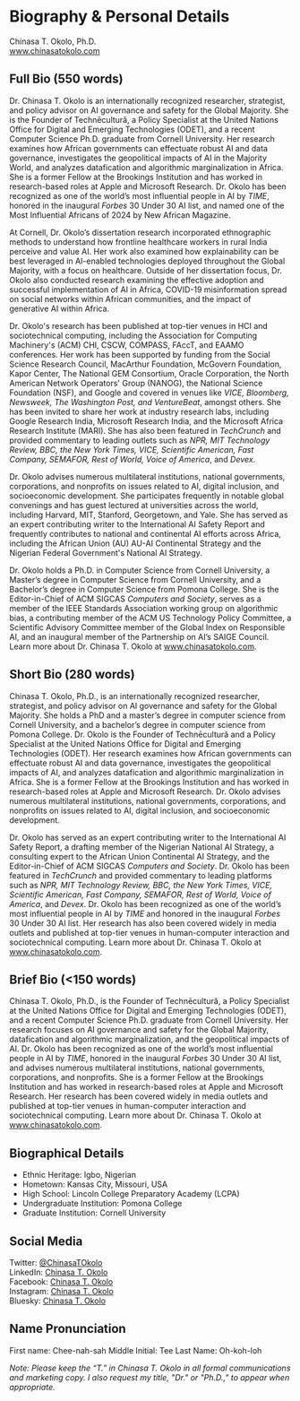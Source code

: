 # Biography & Personal Details
Chinasa T. Okolo, Ph.D. \
www.chinasatokolo.com

## Full Bio (550 words)
Dr. Chinasa T. Okolo is an internationally recognized researcher, strategist, and policy advisor on AI governance and safety for the Global Majority. She is the Founder of Technēcultură, a Policy Specialist at the United Nations Office for Digital and Emerging Technologies (ODET), and a recent Computer Science Ph.D. graduate from Cornell University. Her research examines how African governments can effectuate robust AI and data governance, investigates the geopolitical impacts of AI in the Majority World, and analyzes datafication and algorithmic marginalization in Africa. She is a former Fellow at the Brookings Institution and has worked in research-based roles at Apple and Microsoft Research. Dr. Okolo has been recognized as one of the world’s most influential people in AI by _TIME_, honored in the inaugural _Forbes_ 30 Under 30 AI list, and named one of the Most Influential Africans of 2024 by New African Magazine.
 
At Cornell, Dr. Okolo’s dissertation research incorporated ethnographic methods to understand how frontline healthcare workers in rural India perceive and value AI. Her work also examined how explainability can be best leveraged in AI-enabled technologies deployed throughout the Global Majority, with a focus on healthcare. Outside of her dissertation focus, Dr. Okolo also conducted research examining the effective adoption and successful implementation of AI in Africa, COVID-19 misinformation spread on social networks within African communities, and the impact of generative AI within Africa.

Dr. Okolo's research has been published at top-tier venues in HCI and sociotechnical computing, including the Association for Computing Machinery's (ACM) CHI, CSCW, COMPASS, FAccT, and EAAMO conferences. Her work has been supported by funding from the Social Science Research Council, MacArthur Foundation, McGovern Foundation, Kapor Center, The National GEM Consortium, Oracle Corporation, the North American Network Operators' Group (NANOG), the National Science Foundation (NSF), and Google and covered in venues like _VICE, Bloomberg, Newsweek, The Washington Post, and VentureBeat_, amongst others. She has been invited to share her work at industry research labs, including Google Research India, Microsoft Research India, and the Microsoft Africa Research Institute (MARI). She has also been featured in _TechCrunch_ and provided commentary to leading outlets such as _NPR, MIT Technology Review, BBC, the New York Times, VICE, Scientific American, Fast Company, SEMAFOR, Rest of World, Voice of America_, and _Devex_. 

Dr. Okolo advises numerous multilateral institutions, national governments, corporations, and nonprofits on issues related to AI, digital inclusion, and socioeconomic development. She participates frequently in notable global convenings and has guest lectured at universities across the world, including Harvard, MIT, Stanford, Georgetown, and Yale. She has served as an expert contributing writer to the International AI Safety Report and frequently contributes to national and continental AI efforts across Africa, including the African Union (AU) AU-AI Continental Strategy and the Nigerian Federal Government's National AI Strategy.
 
Dr. Okolo holds a Ph.D. in Computer Science from Cornell University, a Master’s degree in Computer Science from Cornell University, and a Bachelor’s degree in Computer Science from Pomona College. She is the Editor-in-Chief of ACM SIGCAS _Computers and Society_, serves as a member of the IEEE Standards Association working group on algorithmic bias, a contributing member of the ACM US Technology Policy Committee, a Scientific Advisory Committee member of the Global Index on Responsible AI, and an inaugural member of the Partnership on AI’s SAIGE Council. Learn more about Dr. Chinasa T. Okolo at www.chinasatokolo.com.

## Short Bio (280 words)
Chinasa T. Okolo, Ph.D., is an internationally recognized researcher, strategist, and policy advisor on AI governance and safety for the Global Majority. She holds a PhD and a master’s degree in computer science from Cornell University, and a bachelor’s degree in computer science from Pomona College. Dr. Okolo is the Founder of Technēcultură and a Policy Specialist at the United Nations Office for Digital and Emerging Technologies (ODET). Her research examines how African governments can effectuate robust AI and data governance, investigates the geopolitical impacts of AI, and analyzes datafication and algorithmic marginalization in Africa. She is a former Fellow at the Brookings Institution and has worked in research-based roles at Apple and Microsoft Research. Dr. Okolo advises numerous multilateral institutions, national governments, corporations, and nonprofits on issues related to AI, digital inclusion, and socioeconomic development.

Dr. Okolo has served as an expert contributing writer to the International AI Safety Report, a drafting member of the Nigerian National AI Strategy, a consulting expert to the African Union Continental AI Strategy, and the Editor-in-Chief of ACM SIGCAS _Computers and Society_. Dr. Okolo has been featured in _TechCrunch_ and provided commentary to leading platforms such as _NPR, MIT Technology Review, BBC, the New York Times, VICE, Scientific American, Fast Company, SEMAFOR, Rest of World, Voice of America_, and _Devex_. Dr. Okolo has been recognized as one of the world’s most influential people in AI by _TIME_ and honored in the inaugural _Forbes_ 30 Under 30 AI list. Her research has also been covered widely in media outlets and published at top-tier venues in human-computer interaction and sociotechnical computing. Learn more about Dr. Chinasa T. Okolo at www.chinasatokolo.com.

## Brief Bio (<150 words)
Chinasa T. Okolo, Ph.D., is the Founder of Technēcultură, a Policy Specialist at the United Nations Office for Digital and Emerging Technologies (ODET), and a recent Computer Science Ph.D. graduate from Cornell University. Her research focuses on AI governance and safety for the Global Majority, datafication and algorithmic marginalization, and the geopolitical impacts of AI. Dr. Okolo has been recognized as one of the world’s most influential people in AI by _TIME_, honored in the inaugural _Forbes_ 30 Under 30 AI list, and advises numerous multilateral institutions, national governments, corporations, and nonprofits. She is a former Fellow at the Brookings Institution and has worked in research-based roles at Apple and Microsoft Research. Her research has been covered widely in media outlets and published at top-tier venues in human-computer interaction and sociotechnical computing. Learn more about Dr. Chinasa T. Okolo at www.chinasatokolo.com. 

## Biographical Details
* Ethnic Heritage: Igbo, Nigerian
* Hometown: Kansas City, Missouri, USA
* High School: Lincoln College Preparatory Academy (LCPA)
* Undergraduate Institution: Pomona College
* Graduate Institution: Cornell University

## Social Media
Twitter: [@ChinasaTOkolo](https://www.twitter.com/ChinasaTOkolo) \
LinkedIn: [Chinasa T. Okolo](https://www.linkedin.com/in/chinasatokolo) \
Facebook: [Chinasa T. Okolo](https://www.facebook.com/ChinasaTOkolo) \
Instagram: [Chinasa T. Okolo](https://www.instagram.com/ChinasaTOkolo) \
Bluesky: [Chinasa T. Okolo](https://bsky.app/profile/chinasa.bsky.social) 

## Name Pronunciation
First name: Chee-nah-sah
Middle Initial: Tee
Last Name: Oh-koh-loh



_Note: Please keep the “T.” in Chinasa T. Okolo in all formal communications and marketing copy. I also request my title, "Dr." or "Ph.D.," to appear when appropriate._

